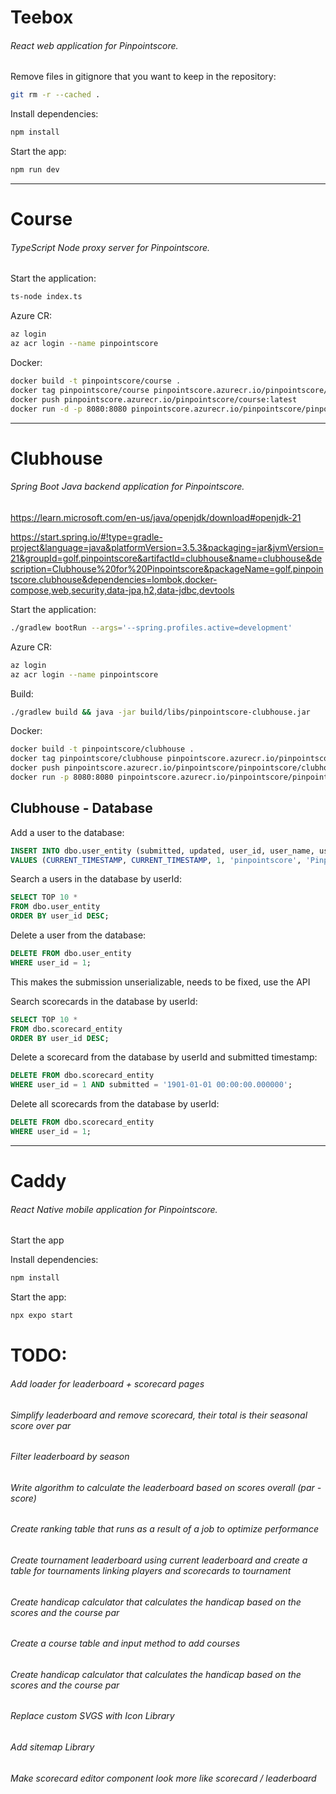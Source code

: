 # Teebox
###### React web application for Pinpointscore.

Remove files in gitignore that you want to keep in the repository:
```bash
git rm -r --cached .
```

Install dependencies:
```bash
npm install
```

Start the app:
```bash
npm run dev
```

---

# Course
###### TypeScript Node proxy server for Pinpointscore.

Start the application:
```bash
ts-node index.ts
```

Azure CR:
```bash
az login
az acr login --name pinpointscore
```

Docker:
```bash
docker build -t pinpointscore/course .
docker tag pinpointscore/course pinpointscore.azurecr.io/pinpointscore/pinpointscore/course:latest
docker push pinpointscore.azurecr.io/pinpointscore/course:latest
docker run -d -p 8080:8080 pinpointscore.azurecr.io/pinpointscore/pinpointscore/course
```

---

# Clubhouse
###### Spring Boot Java backend application for Pinpointscore.

https://learn.microsoft.com/en-us/java/openjdk/download#openjdk-21

https://start.spring.io/#!type=gradle-project&language=java&platformVersion=3.5.3&packaging=jar&jvmVersion=21&groupId=golf.pinpointscore&artifactId=clubhouse&name=clubhouse&description=Clubhouse%20for%20Pinpointscore&packageName=golf.pinpointscore.clubhouse&dependencies=lombok,docker-compose,web,security,data-jpa,h2,data-jdbc,devtools

Start the application:
```bash
./gradlew bootRun --args='--spring.profiles.active=development'
```

Azure CR:
```bash
az login
az acr login --name pinpointscore
```

Build:
```bash
./gradlew build && java -jar build/libs/pinpointscore-clubhouse.jar
```

Docker:
```bash
docker build -t pinpointscore/clubhouse .
docker tag pinpointscore/clubhouse pinpointscore.azurecr.io/pinpointscore/pinpointscore/clubhouse:latest
docker push pinpointscore.azurecr.io/pinpointscore/pinpointscore/clubhouse:latest
docker run -p 8080:8080 pinpointscore.azurecr.io/pinpointscore/pinpointscore/clubhouse:latest
```

## Clubhouse - Database

Add a user to the database:
```sql
INSERT INTO dbo.user_entity (submitted, updated, user_id, user_name, user_first_name, user_last_name, user_email, user_country, user_city, user_course, user_handicap, user_rank) 
VALUES (CURRENT_TIMESTAMP, CURRENT_TIMESTAMP, 1, 'pinpointscore', 'Pinpoint', 'Score', 'pinpointscore@example.com', 'USA', 'Buffalo', 'Country Club of Internet', 0, 1);
```

Search a users in the database by userId:
```sql
SELECT TOP 10 * 
FROM dbo.user_entity
ORDER BY user_id DESC;
```

Delete a user from the database:
```sql
DELETE FROM dbo.user_entity
WHERE user_id = 1;
```
This makes the submission unserializable, needs to be fixed, use the API
<!-- Add a scorecard to the database:
```sql
INSERT INTO dbo.scorecard_entity (submitted, updated, user_id, user_scores, golf_course, golf_course_pars) 
VALUES (CURRENT_TIMESTAMP, CURRENT_TIMESTAMP, 1, CONVERT(VARBINARY(MAX), '["4","4","4","4","4","4","4","4","4","4","4","4","4","4","4","4","4","4"]'), 'Country Club of Internet', CONVERT(VARBINARY(MAX), '["4","4","4","4","4","4","4","4","4","4","4","4","4","4","4","4","4","4"]'));
``` -->

Search scorecards in the database by userId:
```sql
SELECT TOP 10 * 
FROM dbo.scorecard_entity
ORDER BY user_id DESC;
```

Delete a scorecard from the database by userId and submitted timestamp:
```sql
DELETE FROM dbo.scorecard_entity
WHERE user_id = 1 AND submitted = '1901-01-01 00:00:00.000000';
```

Delete all scorecards from the database by userId:
```sql
DELETE FROM dbo.scorecard_entity
WHERE user_id = 1;
```

---

# Caddy
###### React Native mobile application for Pinpointscore.

Start the app

Install dependencies:
```bash
npm install
```

Start the app:
```bash
npx expo start
```

# TODO:

###### Add loader for leaderboard + scorecard pages
###### Simplify leaderboard and remove scorecard, their total is their seasonal score over par
###### Filter leaderboard by season
###### Write algorithm to calculate the leaderboard based on scores overall (par - score)
###### Create ranking table that runs as a result of a job to optimize performance
###### Create tournament leaderboard using current leaderboard and create a table for tournaments linking players and scorecards to tournament
###### Create handicap calculator that calculates the handicap based on the scores and the course par
###### Create a course table and input method to add courses
###### Create handicap calculator that calculates the handicap based on the scores and the course par
###### Replace custom SVGS with Icon Library
###### Add sitemap Library
###### Make scorecard editor component look more like scorecard / leaderboard